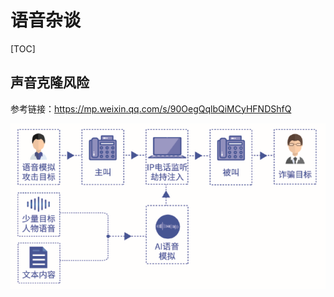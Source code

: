 # 语音杂谈

[TOC]

## 声音克隆风险

参考链接：https://mp.weixin.qq.com/s/90OegQqlbQiMCyHFNDShfQ

<img src="./pictures/777.jpeg" alt="图片" style="zoom:80%;" />